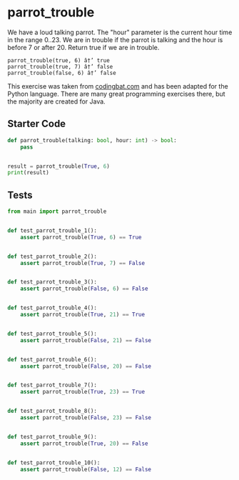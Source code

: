 # parrot_trouble





We have a loud talking parrot. The "hour" parameter is the current hour time in the range 0..23. We are in trouble if the parrot is talking and the hour is before 7 or after 20. Return true if we are in trouble.

```
parrot_trouble(true, 6) â†’ true
parrot_trouble(true, 7) â†’ false
parrot_trouble(false, 6) â†’ false
```

This exercise was taken from [codingbat.com](https://codingbat.com/prob/p140449) and has been adapted for the Python language. There are many great programming exercises there, but the majority are created for Java.

## Starter Code
```python
def parrot_trouble(talking: bool, hour: int) -> bool:
    pass


result = parrot_trouble(True, 6)
print(result)
```

## Tests
```python
from main import parrot_trouble


def test_parrot_trouble_1():
    assert parrot_trouble(True, 6) == True


def test_parrot_trouble_2():
    assert parrot_trouble(True, 7) == False


def test_parrot_trouble_3():
    assert parrot_trouble(False, 6) == False


def test_parrot_trouble_4():
    assert parrot_trouble(True, 21) == True


def test_parrot_trouble_5():
    assert parrot_trouble(False, 21) == False


def test_parrot_trouble_6():
    assert parrot_trouble(False, 20) == False


def test_parrot_trouble_7():
    assert parrot_trouble(True, 23) == True


def test_parrot_trouble_8():
    assert parrot_trouble(False, 23) == False


def test_parrot_trouble_9():
    assert parrot_trouble(True, 20) == False


def test_parrot_trouble_10():
    assert parrot_trouble(False, 12) == False
```
